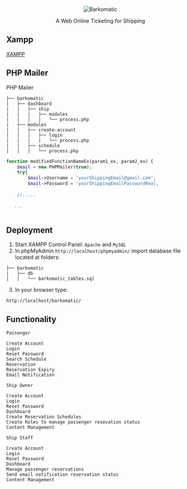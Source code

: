 <p align="center"><img src="https://github.com/kimdavetorres/barkomatic/blob/main/img/core-img/logo.png" title="Barkomatic" alt="Barkomatic" /></p>
<p align="center">A Web Online Ticketing for Shipping</p>

## Xampp
 [XAMPP](https://www.apachefriends.org/index.html)

## PHP Mailer
PHP Mailer
```
├── barkomatic
|   ├── dashboard
|   |   ├── ship
|   |   |   ├── modules
|   |   |   |   └── process.php
|   ├── modules
|   |   ├── create-account
|   |   |   ├── login
|   |   |   |   └── process.php
|   |   ├── schedule
|   |   |   └── process.php
```
```php
function modifiedFunctionNameEx(param1_ex, param2_ex) {
    $mail = new PHPMailer(true);
    try{
        $mail->Username = 'yourShippingEmail@gmail.com',
        $mail->Password = 'yourShippingEmailPasswordReal,
        
    //.....
    
   ...
   
```

## Deployment
1. Start XAMPP Control Panel:
  `Apache`
  and
  `MySQL`
2. In phpMyAdmin ``` http://localhost/phpmyadmin/ ``` import database file located at folders:
```
├── barkomatic
|   ├── db
|   |   └── barkomatic_tables.sql
```
3. In your browser type:
```
http://localhost/barkomatic/
```
## Functionality
 `Passenger`
  ```
  Create Account
  Login
  Reset Password
  Search Schedule
  Reservation
  Reservation Expiry
  Email Notification
  ```
 `Ship Owner`
  ```
  Create Account
  Login
  Reset Password
  Dashboard
  Create Reservation Schedules
  Create Roles to manage passenger resevation status
  Content Management
  ```
`Ship Staff`
  ```
  Create Account
  Login
  Reset Password
  Dashboard
  Manage passenger reservations
  Send email notification reservation status
  Content Management
  ```
  
